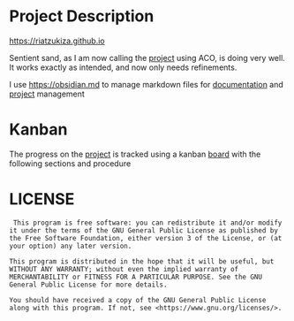 # Project Description

https://riatzukiza.github.io

Sentient sand, as I am now calling the [project](kanban/project.md) using ACO, is doing very well. It works exactly as intended, and now only needs refinements.

I use https://obsidian.md to manage markdown files for [documentation](kanban/tasks/documentation.md) and [project](kanban/project.md) management


# Kanban

The progress on the [project](kanban/project.md) is tracked using a kanban [board](kanban/board.md) with the following sections and procedure

# LICENSE

     This program is free software: you can redistribute it and/or modify it under the terms of the GNU General Public License as published by the Free Software Foundation, either version 3 of the License, or (at your option) any later version.

    This program is distributed in the hope that it will be useful, but WITHOUT ANY WARRANTY; without even the implied warranty of MERCHANTABILITY or FITNESS FOR A PARTICULAR PURPOSE. See the GNU General Public License for more details.

    You should have received a copy of the GNU General Public License along with this program. If not, see <https://www.gnu.org/licenses/>. 
